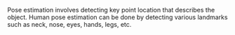 Pose estimation involves detecting key point location that describes the object. Human pose estimation can be done by detecting various landmarks such as neck, nose, eyes, hands, legs, etc. 
